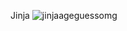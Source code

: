 Jinja
![jinjaageguessomg](https://github.com/user-attachments/assets/1f2bec2f-77c3-4339-a98e-3308da6e6cb8)
